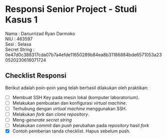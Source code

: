 # Responsi Senior Project - Studi Kasus 1

Nama : Danurrizad Ryan Darmoko <br>
NIU : 463597 <br>
Sesi : Selasa  <br>
Secret String : 0e47d0c388317cda07b7a4efde11650289b84ea8b31186884bde6571053a230520230616071724 <br>

## Checklist Responsi

Berikut adalah poin-poin yang telah berhasil dilakukan oleh praktikan:

- [ ] Membuat SSH Key pada mesin lokal (komputer laboratorium).
- [ ] Melakukan pembuatan dan konfigurasi _virtual machine_.
- [ ] Terhubung dengan _virtual machine_ menggunakan SSH.
- [ ] Melakukan _fork_ dan _clone_ _repository_.
- [ ] Meng-_generate_ _secret string_
- [ ] Melakukan _commit_ dan _push_ perubahan pada _repository_ hasil _fork_
- [x] Contoh pemberian tanda checklist. Hapus sebelum push.
